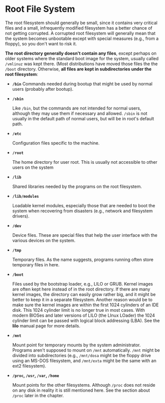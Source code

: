 # Root File System

The root filesystem should generally be small, since it contains very critical files and a small, infrequently modified filesystem has a better chance of not getting corrupted. A corrupted root filesystem will generally mean that the system becomes unbootable except with special measures (e.g., from a floppy), so you don't want to risk it.

**The root directory generally doesn't contain any files**, except perhaps on older systems where the standard boot image for the system, usually called `/vmlinuz` was kept there. (Most distributions have moved those files the the `/boot` directory. Otherwise, **all files are kept in subdirectories under the root filesystem**:

- **`/bin`**
  Commands needed during bootup that might be used by normal users (probably after bootup).

- **`/sbin`**

  Like `/bin`, but the commands are not intended for normal users, although they may use them if necessary and allowed. `/sbin` is not usually in the default path of normal users, but will be in root's default path.

- **`/etc`**

  Configuration files specific to the machine.

- **`/root`**

  The home directory for user root. This is usually not accessible to other users on the system

- **`/lib`**

  Shared libraries needed by the programs on the root filesystem.

- **`/lib/modules`**

  Loadable kernel modules, especially those that are needed to boot the system when recovering from disasters (e.g., network and filesystem drivers).

- **`/dev`**

  Device files. These are special files that help the user interface with the various devices on the system.

- **`/tmp`**

  Temporary files. As the name suggests, programs running often store temporary files in here.

- **`/boot`**

  Files used by the bootstrap loader, e.g., LILO or GRUB. Kernel images are often kept here instead of in the root directory. If there are many kernel images, the directory can easily grow rather big, and it might be better to keep it in a separate filesystem. Another reason would be to make sure the kernel images are within the first 1024 cylinders of an IDE disk. This 1024 cylinder limit is no longer true in most cases. With modern BIOSes and later versions of LILO (the LInux LOader) the 1024 cylinder limit can be passed with logical block addressing (LBA). See the **lilo** manual page for more details.

- **`/mnt`**

  Mount point for temporary mounts by the system administrator. Programs aren't supposed to mount on `/mnt` automatically. `/mnt` might be divided into subdirectories (e.g., `/mnt/dosa` might be the floppy drive using an MS-DOS filesystem, and `/mnt/exta` might be the same with an ext2 filesystem).

- **`/proc`, `/usr`, `/var`, `/home`**

  Mount points for the other filesystems. Although `/proc` does not reside on any disk in reality it is still mentioned here. See the section about `/proc` later in the chapter.
